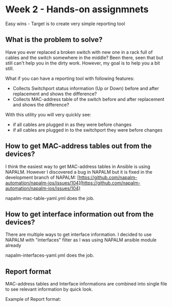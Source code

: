 # Week 2 - Hands-on assignmnets

Easy wins - Target is to create very simple reporting tool

## What is the problem to solve?

Have you ever replaced a broken switch with new one in a rack full of cables and the switch somewhere in the middle? Been there, seen that but still can't help you in the dirty work. However, my goal is to help you a bit still. 

What if you can have a reporting tool with following features:
* Collects Switchport status information (Up or Down) before and after replacement and shows the difference?
* Collects MAC-address table of the switch before and after replacement and shows the difference?

With this utility you will very quickly see:
* if all cables are plugged in as they were before changes
* if all cables are plugged in to the switchport they were before changes

## How to get MAC-address tables out from the devices?

I think the easiest way to get MAC-address tables in Ansible is using NAPALM. However I discovered a bug in NAPALM but it is fixed in the development branch of NAPALM: [https://github.com/napalm-automation/napalm-ios/issues/104](https://github.com/napalm-automation/napalm-ios/issues/104)

napalm-mac-table-yaml.yml does the job.

## How to get interface information out from the devices?

There are multiple ways to get interface information. I decided to use NAPALM with "interfaces" filter as I was using NAPALM ansible module already

napalm-interfaces-yaml.yml does the job.

## Report format

MAC-address tables and Interface informations are combined into single file to see relevant information by quick look.

Example of Report format:
 
